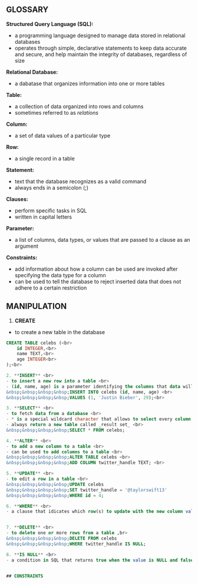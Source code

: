 ## GLOSSARY
**Structured Query Language (SQL):**<br>
- a programming language designed to manage data stored in relational databases<br>
- operates through simple, declarative statements to keep data accurate and secure, and help maintain the integrity of databases, regardless of size<br>

**Relational Database:**<br>
- a dabatase that organizes information into one or more tables<br>

**Table:**<br>
- a collection of data organized into rows and columns<br>
- sometimes referred to as _relations_<br>

**Column:**<br>
- a set of data values of a particular type<br>

**Row:**<br>
- a single record in a table<br>

**Statement:**<br>
- text that the database recognizes as a valid command<br>
- always ends in a semicolon (;) <br>

**Clauses:**<br>
- perform specific tasks in SQL <br>
- written in capital letters<br>

**Parameter:**<br>
- a list of columns, data types, or values that are passed to a clause as an argument<br>

**Constraints:**<br>
- add information about how a column can be used are invoked after specifying the data type for a column <br>
- can be used to tell the database to reject inserted data that does not adhere to a certain restriction <br>



## MANIPULATION
1. **CREATE** <br>
- to create a new table in the database <br>
``` sql
CREATE TABLE celebs (<br>
	id INTEGER,<br>
	name TEXT,<br>
	age INTEGER<br>
);<br>

2. **INSERT** <br>
- to insert a new row into a table <br>
- (id, name, age) is a parameter identifying the columns that data will be inserted into <br>
&nbsp;&nbsp;&nbsp;&nbsp;INSERT INTO celebs (id, name, age) <br>
&nbsp;&nbsp;&nbsp;&nbsp;VALUES (1, 'Justin Bieber', 29);<br>

3. **SELECT** <br>
- to fetch data from a database <br>
- * is a special wildcard character that allows to select every column in a table without having to name each one individually <br>
- always return a new table called _result set_ <br>
&nbsp;&nbsp;&nbsp;&nbsp;SELECT * FROM celebs;

4. **ALTER** <br>
- to add a new column to a table <br>
- can be used to add columns to a table <br>
&nbsp;&nbsp;&nbsp;&nbsp;ALTER TABLE celebs <br>
&nbsp;&nbsp;&nbsp;&nbsp;ADD COLUMN twitter_handle TEXT; <br>

5. **UPDATE** <br>
- to edit a row in a table <br>
&nbsp;&nbsp;&nbsp;&nbsp;UPDATE celebs
&nbsp;&nbsp;&nbsp;&nbsp;SET twitter_handle = '@taylorswift13'
&nbsp;&nbsp;&nbsp;&nbsp;WHERE id = 4;

6. **WHERE** <br>
- a clause that idicates which row(s) to update with the new column value <br>


7. **DELETE** <br>
- to delete one or more rows from a table ,br>
&nbsp;&nbsp;&nbsp;&nbsp;DELETE FROM celebs
&nbsp;&nbsp;&nbsp;&nbsp;WHERE twitter_handle IS NULL;

8. **IS NULL** <br>
- a condition in SQL that returns true when the value is NULL and false otherwise <br>


## CONSTRAINTS

